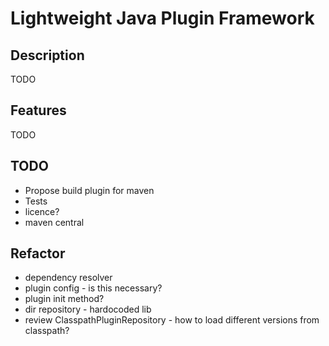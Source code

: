 # Lightweight Java Plugin Framework

## Description
TODO

## Features
TODO

## TODO
- Propose build plugin for maven
- Tests
- licence?
- maven central

## Refactor
- dependency resolver
- plugin config - is this necessary?
- plugin init method?
- dir repository - hardocoded lib
- review ClasspathPluginRepository - how to load different versions from classpath?

